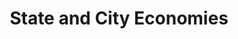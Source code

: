 ---
layout: bos_content
permalink: /featured-analysis/state-and-city-economies/
title: State and City Economies
components:
- breadcrumbs:
  - title: Home
    url: "/"
  - title: Budget
    url: "/budget"
  - title: Featured Analysis
    url: "/featured-analysis/"
  - current: State and City economies
  - published: 4/13/17
- intro:
  - title: State and City economies
    short_desc: >
      During the period of 2006 to 2015, Massachusetts’ annualized growth rate of 
      1.3%  in real Gross Domestic Product (GDP) by state ranked 13th out of all 
      50 states and DC, according to the Bureau of Economic Analysis (BEA).
    description: >
      The state remains one of the richest in terms of its GDP per capita – $64,017 
      in 2015 – 4th in the nation and 128% of the national average.
    sidebar_menu: true    
- text_block:
  - title: Unemployment and wages
- text_col_2:
  - col: >
      <h5>Boston unemployment rate</h5>
      <p>The unemployment rate had been decreasing for both the State and City. The 
      rate in Massachusetts has since fallen to 3.1% as of December 2016, which is still 
      slightly higher than the 2.6% seen in the year 2000; however, this is due to 
      growth in the labor force.</p>
      <p>The state and local economies have regained all jobs lost during the recent 
      recessions and have reached peaks. The City of Boston’s unemployment rate has 
      steadily fallen to 2.7% as of December 2016.</p>
  - col: >
      <h5>Wage growth</h5>
      <p>Massachusetts wage and salary income in the fourth quarter of 2016 rose 4.3% 
      over the same quarter 2016, continuing a trend of positive year-over-year quarterly 
      growth rates since first quarter 2010. Earnings growth by industry grouping over the 
      period of the last quarter in 2015 to 2016 was strongest in “Utilities” and “Durable 
      Good and Manufacturing”, while “Forestry, fishing, and related activities” and “State 
      and Local” showed the weakest growth during the same period. 
      <blockquote>Massachusetts’ seasonally adjusted total personal income rose 4.1% from 
      2015 to 2016, 12th out of the 50 states and DC in terms of growth and just above 
      the national average of 3.5%.</blockquote></p>
- grid:
  - grid_title: More budget analysis
  - title: Handy dandy title
    body: >
      Tempting copy that would make someone click this featured analysis card.
    img: https://www.boston.gov/sites/default/files/styles/grid_card_image/public/allston2.jpg?itok=jMsIfnJ6
    link: /#/
  - title: This one's witty, too
    body: >
      Tempting copy that would make someone click this featured analysis card.
    img: https://www.boston.gov/sites/default/files/styles/grid_card_image/public/backbay5.jpg?itok=sA4Mz_05
    link: /#/
  - title: Rumple Stiltskin
    body: >
      Tempting copy that would make someone click this featured analysis card.
    img: https://www.boston.gov/sites/default/files/styles/grid_card_image/public/bayvillage3.jpg?itok=iDf79UIP
    link: /#/
---